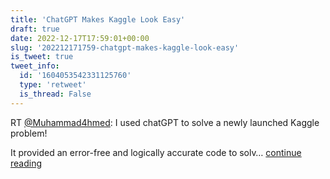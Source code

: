 ```yaml
---
title: 'ChatGPT Makes Kaggle Look Easy'
draft: true
date: 2022-12-17T17:59:01+00:00
slug: '202212171759-chatgpt-makes-kaggle-look-easy'
is_tweet: true
tweet_info:
  id: '1604053542331125760'
  type: 'retweet'
  is_thread: False
---
```




RT [@Muhammad4hmed](https://x.com/Muhammad4hmed): I used chatGPT to solve a newly launched Kaggle problem! 

It provided an error-free and logically accurate code to solv… [continue reading](https://x.com/sytelus/status/1604053542331125760)
